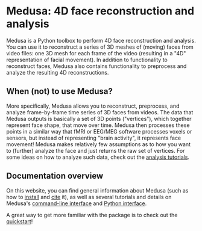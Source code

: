 # Medusa: 4D face reconstruction and analysis

Medusa is a Python toolbox to perform 4D face reconstruction and analysis. You can use it
to reconstruct a series of 3D meshes of (moving) faces from video files: one 3D mesh for
each frame of the video (resulting in a "4D" representation of facial movement). In
addition to functionality to reconstruct faces, Medusa also contains functionality to
preprocess and analyze the resulting 4D reconstructions.

## When (not) to use Medusa?

More specifically, Medusa allows you to reconstruct, preprocess, and analyze
frame-by-frame time series of 3D faces from videos. The data that Medusa outputs is
basically a set of 3D points ("vertices"), which together represent face shape,
that move over time. Medusa then processes these points in a similar way that fMRI or
EEG/MEG software processes voxels or sensors, but instead of representing "brain activity",
it represents face movement! Medusa makes relatively few assumptions as to how you want
to (further) analyze the face and just returns the raw set of vertices. For some ideas on
how to analyze such data, check out the [analysis tutorials](tutorials/analysis).

## Documentation overview

On this website, you can find general information about Medusa (such as how to [install](getting_started/installation)
and [cite](getting_started/citation) it), as well as several tutorials
and details on Medusa's [command-line interface](api/cli) and [Python interface](api/python).

A great way to get more familiar with the package is to check out the [quickstart](getting_started/quickstart)!
